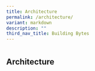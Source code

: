 ```yaml
---
title: Architecture
permalink: /architecture/
variant: markdown
description: ""
third_nav_title: Building Bytes
---
```



<h2 style="line-height: 3rem;">Architecture</h2>

<p></p>

<div style="position: relative; width: 100%; padding-bottom: 56.25%; height: 0; overflow: hidden;">

</div>